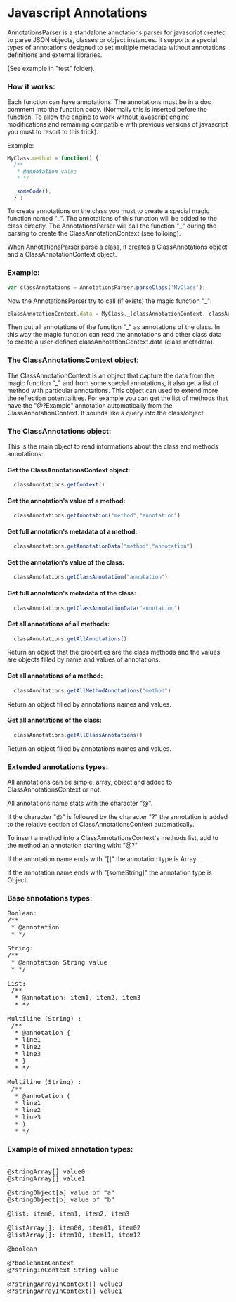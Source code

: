Javascript Annotations
======

AnnotationsParser is a standalone annotations parser for javascript created to parse JSON objects, classes or object instances.
It supports a special types of annotations designed to set multiple metadata without annotations definitions and external libraries.

(See example in "test" folder).

### How it works:

Each function can have annotations. The annotations must be in a doc comment into the function body. (Normally this is inserted before the function. To allow the engine to work without javascript engine modifications and remaining compatible with previous versions of javascript you must to resort to this trick).

Example:
```javascript
MyClass.method = function() {
  /**
   * @annotation value
   * */
   
   someCode();
  } ;
```

To create annotations on the class you must to create a special magic function named "\_". The annotations of this function will be added to the class directly. The AnnotationsParser will call the function "\_" during the parsing to create the ClassAnnotationContext (see folloing).

When AnnotationsParser parse a class, it creates a ClassAnnotations object and a ClassAnnotationContext object.

### Example:
```javascript
var classAnnotations = AnnotationsParser.parseClass('MyClass');
```
Now the AnnotationsParser try to call (if exists) the magic function "\_":
```javascript
classAnnotationContext.data = MyClass._(classAnnotationContext, classAnnotations);
```
Then put all annotations of the function "\_" as annotations of the class. In this way the magic function can read the annotations and other class data to create a user-defined classAnnotationContext.data (class metadata).

### The ClassAnnotationsContext object:

The ClassAnnotationContext is an object that capture the data from the magic function "\_" and from some special annotations, it also get a list of method with particular annotations.
This object can used to extend more the reflection potentialities. For example you can get the list of methods that have the "@?Example" annotation automatically from the ClassAnnotationContext. It sounds like a query into the class/object.

### The ClassAnnotations object:

This is the main object to read informations about the class and methods annotations:

#### Get the ClassAnnotationsContext object:
```javascript
  classAnnotations.getContext()
```
#### Get the annotation's value of a method:
```javascript
  classAnnotations.getAnnotation("method","annotation") 
```
#### Get full annotation's metadata of a method:
```javascript
  classAnnotations.getAnnotationData("method","annotation") 
```
#### Get the annotation's value of the class:
```javascript
  classAnnotations.getClassAnnotation("annotation") 
```
#### Get full annotation's metadata of the class:
```javascript
  classAnnotations.getClassAnnotationData("annotation") 
```
#### Get all annotations of all methods:
```javascript
  classAnnotations.getAllAnnotations() 
```
Return an object that the properties are the class methods and the values are objects filled by name and values of annotations.
#### Get all annotations of a method:
```javascript
  classAnnotations.getAllMethodAnnotations("method") 
```
Return an object filled by annotations names and values.
#### Get all annotations of the class:
```javascript
  classAnnotations.getAllClassAnnotations() 
```
Return an object filled by annotations names and values.

### Extended annotations types:

All annotations can be simple, array, object and added to ClassAnnotationsContext or not.

All annotations name stats with the character "@".

If the character "@" is followed by the character "?" the annotation is added to the relative section of ClassAnnotationsContext automatically.

To insert a method into a ClassAnnotationsContext's methods list, add to the method an annotation starting with: "@?"

If the annotation name ends with "\[\]" the annotation type is Array.

If the annotation name ends with "\[someString\]" the annotation type is Object.


### Base annotations types:
<pre>Boolean:
/**
 * @annotation
 * */
 
String: 
/**
 * @annotation String value
 * */
 
List: 
 /**
  * @annotation: item1, item2, item3
  * */
  
Multiline (String) : 
 /**
  * @annotation {
  * line1
  * line2
  * line3
  * }
  * */
  
Multiline (String) : 
 /**
  * @annotation (
  * line1
  * line2
  * line3
  * )
  * */  
</pre>

### Example of mixed annotation types:
<pre>

@stringArray[] value0
@stringArray[] value1

@stringObject[a] value of "a"
@stringObject[b] value of "b"

@list: item0, item1, item2, item3

@listArray[]: item00, item01, item02
@listArray[]: item10, item11, item12

@boolean

@?booleanInContext
@?stringInContext String value

@?stringArrayInContext[] velue0
@?stringArrayInContext[] velue1
</pre>
